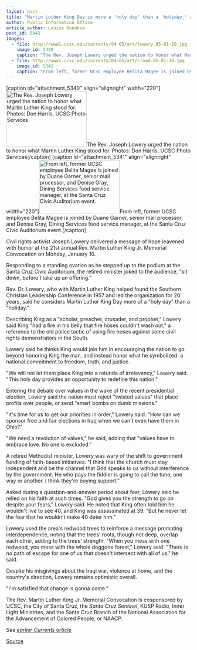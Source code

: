 ```yaml
---
layout: post
title: "Martin Luther King Day is more a 'holy day' than a 'holiday,' activist Joseph Lowery tells crowd"
author: Public Information Office
article_author: Louise Donahue
post_id: 5342
images:
  - file: http://www1.ucsc.edu/currents/04-05/art/lowery.05-01-10.jpg
    image_id: 5340
    caption: "The Rev. Joseph Lowery urged the nation to honor what Martin Luther King stood for. Photos: Don Harris, UCSC Photo Services"
  - file: http://www1.ucsc.edu/currents/04-05/art/crowd.05-01-10.jpg
    image_id: 5341
    caption: "From left, former UCSC employee Belita Magee is joined by Duane Garner, senior mail processor, and Denise Gray, Dining Services food service manager, at the Santa Cruz Civic Auditorium event."
---
```


[caption id="attachment_5340" align="alignright" width="220"]<a href="http://dev-ucsc-news.pantheonsite.io/wp-content/uploads/2005/01/lowery.05-01-10.jpg"><img class="size-full wp-image-5340" src="http://dev-ucsc-news.pantheonsite.io/wp-content/uploads/2005/01/lowery.05-01-10.jpg" alt="The Rev. Joseph Lowery urged the nation to honor what Martin Luther King stood for. Photos: Don Harris, UCSC Photo Services" width="220" height="151" /></a>The Rev. Joseph Lowery urged the nation to honor what Martin Luther King stood for. Photos: Don Harris, UCSC Photo Services[/caption]
[caption id="attachment_5341" align="alignright" width="220"]<a href="http://dev-ucsc-news.pantheonsite.io/wp-content/uploads/2005/01/crowd.05-01-10.jpg"><img class="size-full wp-image-5341" src="http://dev-ucsc-news.pantheonsite.io/wp-content/uploads/2005/01/crowd.05-01-10.jpg" alt="From left, former UCSC employee Belita Magee is joined by Duane Garner, senior mail processor, and Denise Gray, Dining Services food service manager, at the Santa Cruz Civic Auditorium event." width="220" height="146" /></a>From left, former UCSC employee Belita Magee is joined by Duane Garner, senior mail processor, and Denise Gray, Dining Services food service manager, at the Santa Cruz Civic Auditorium event.[/caption]
<a name="content" id="content"></a>
<p>
  Civil rights activist Joseph Lowery delivered a message of hope leavened with humor at the 21st annual Rev. Martin Luther King Jr. Memorial Convocation on Monday, January 10.
</p>
<p>
  Responding to a standing ovation as he stepped up to the podium at the Santa Cruz Civic Auditorium, the retired minister joked to the audience, "sit down, before I take up an offering."<br>
</p>
<p>
  Rev. Dr. Lowery, who with Martin Luther King helped found the Southern Christian Leadership Conference in 1957 and led the organization for 20 years, said he considers Martin Luther King Day more of a "holy day" than a "holiday."<br>
</p>
<p>
  Describing King as a "scholar, preacher, crusader, and prophet," Lowery said King "had a fire in his belly that fire hoses couldn't wash out," a reference to the old police tactic of using fire hoses against some civil rights demonstrators in the South.<br>
</p>
<p>
  Lowery said he thinks King would join him in encouraging the nation to go beyond honoring King the man, and instead honor what he symbolized: a national commitment to freedom, truth, and justice.<br>
</p>
<p>
  "We will not let them place King into a rotunda of irrelevancy," Lowery said. "This holy day provides an opportunity to redefine this nation."<br>
</p>
<p>
  Entering the debate over values in the wake of the recent presidential election, Lowery said the nation must reject "twisted values" that place profits over people, or send "smart bombs on dumb missions."<br>
</p>
<p>
  "It's time for us to get our priorities in order," Lowery said. "How can we sponsor free and fair elections in Iraq when we can't even have them in Ohio?"<br>
</p>
<p>
  "We need a revolution of values," he said, adding that "values have to embrace love. No one is excluded."<br>
</p>
<p>
  A retired Methodist minister, Lowery was wary of the shift to government funding of faith-based initiatives. "I think that the church must stay independent and be the channel that God speaks to us without interference by the government. He who pays the fiddler is going to call the tune, one way or another. I think they're buying support."<br>
</p>
<p>
  Asked during a question-and-answer period about fear, Lowery said he relied on his faith at such times. "God gives you the strength to go on despite your fears," Lowery said. He noted that King often told him he wouldn't live to see 40, and King was assassinated at 39. "But he never let the fear that he wouldn't make 40 deter him."<br>
</p>
<p>
  Lowery used the area's redwood trees to reinforce a message promoting interdependence, noting that the trees' roots, though not deep, overlap each other, adding to the trees' strength. "When you mess with one redwood, you mess with the whole doggone forest," Lowery said. "There is no path of escape for one of us that doesn't intersect with all of us," he said.<br>
</p>
<p>
  Despite his misgivings about the Iraqi war, violence at home, and the country's direction, Lowery remains optimistic overall.<br>
</p>
<p>
  "I'm satisfied that change is gonna come."<br>
</p>
<p>
  The Rev. Martin Luther King Jr. Memorial Convocation is cosponsored by UCSC, the City of Santa Cruz, the <i>Santa Cruz Sentinel</i>, KUSP Radio, Inner Light Ministries, and the Santa Cruz Branch of the National Association for the Advancement of Colored People, or NAACP.
</p>
<p>
  <i>See <a href="http://currents.ucsc.edu/04-05/11-29/lowery.asp">earlier Currents article</a></i><br>
</p>
<p><a href="http://www1.ucsc.edu/currents/04-05/01-17/lowery.asp" title="Permalink to lowery">Source</a></p>
